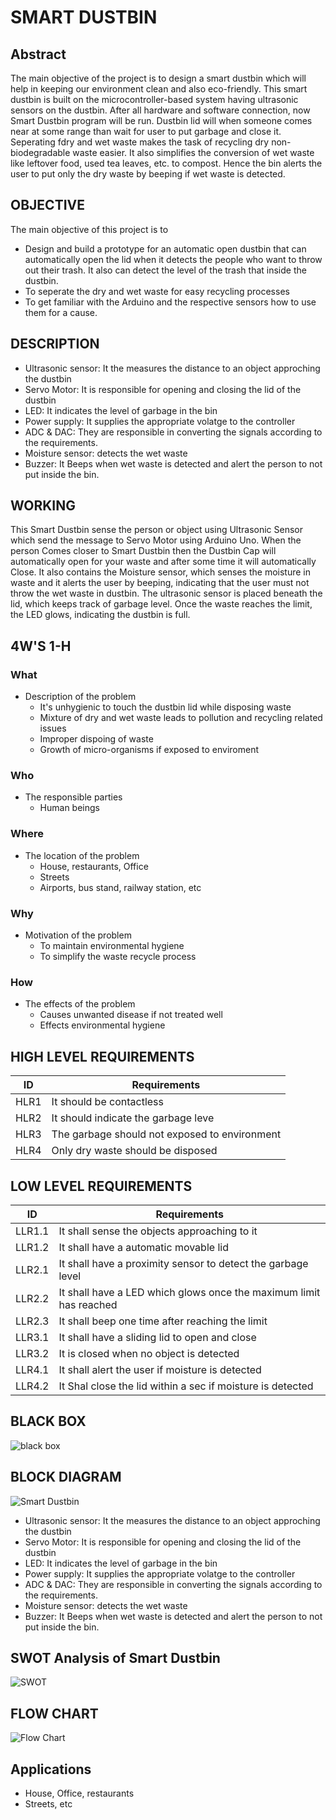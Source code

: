 # SMART DUSTBIN
## Abstract
The main objective of the project is to design a smart dustbin which will help in keeping our environment clean and also eco-friendly. This smart dustbin is built on the microcontroller-based system having ultrasonic sensors on the dustbin. After all hardware and software connection, now Smart Dustbin program will be run. Dustbin lid will when someone comes near at some range than wait for user to put garbage and close it. Seperating fdry and wet waste makes the task of recycling dry non-biodegradable waste easier. It also simplifies the conversion of wet waste like leftover food, used tea leaves, etc. to compost. Hence the bin alerts the user to put only the dry waste by beeping if wet waste is detected. 

##  OBJECTIVE
The main objective of this project is to
* Design and build a prototype for an automatic open dustbin that can automatically open the lid when it detects the people who want to throw out their trash. It also can detect the level of the trash that inside the dustbin.
* To seperate the dry and wet waste for easy recycling processes
* To get familiar with the Arduino and the respective sensors how to use them for a cause.

## DESCRIPTION
* Ultrasonic sensor: It the measures the distance to an object approching the dustbin
* Servo Motor: It is responsible for opening and closing the lid of the dustbin
* LED: It indicates the level of garbage in the bin
* Power supply: It supplies the appropriate volatge to the controller 
* ADC & DAC: They are responsible in converting the signals according to the requirements.
* Moisture sensor: detects the wet waste
* Buzzer: It Beeps when wet waste is detected and alert the person to not put inside the bin. 

## WORKING
This Smart Dustbin sense the person or object using Ultrasonic Sensor which send the message to Servo Motor using Arduino Uno. When the person Comes closer to Smart Dustbin then the Dustbin Cap will automatically open for your waste and after some time it will automatically Close. It also contains the Moisture sensor, which senses the moisture in waste and it alerts the user by beeping, indicating that the user must not throw the wet waste in dustbin. The ultrasonic sensor is placed beneath the lid, which keeps track of garbage level. Once the waste reaches the limit, the LED glows, indicating the dustbin is full.

## 4W'S 1-H
### What
* Description of the problem
    * It's unhygienic to touch the dustbin lid while disposing waste
    * Mixture of dry and wet waste leads to pollution and recycling related issues
    * Improper dispoing of waste
    * Growth of micro-organisms if exposed to enviroment

### Who
* The responsible parties
    * Human beings

### Where
* The location of the problem
    * House, restaurants, Office
    * Streets
    * Airports, bus stand, railway station, etc

### Why
* Motivation of the problem
    * To maintain environmental hygiene
    * To simplify the waste recycle process

### How
* The effects of the problem
    * Causes unwanted disease if not treated well
    * Effects environmental hygiene


## HIGH LEVEL REQUIREMENTS
|ID  | Requirements|
|----|-------------|
|HLR1| It should be contactless|
|HLR2| It should indicate the garbage leve|
|HLR3| The garbage should not exposed to environment|
|HLR4| Only dry waste should be disposed|

## LOW LEVEL REQUIREMENTS
|ID|Requirements|
|--|------------|
|LLR1.1|It shall sense the objects approaching to it|
|LLR1.2|It shall have a automatic movable lid|
|LLR2.1|It shall have a proximity sensor to detect the garbage level|
|LLR2.2|It shall have a LED which glows once the maximum limit has reached|
|LLR2.3|It shall beep one time after reaching the limit|
|LLR3.1|It shall have a sliding lid to open and close|
|LLR3.2|It is closed when no object is detected| 
|LLR4.1|It shall alert the user if moisture is detected|
|LLR4.2|It Shal close the lid within a sec if moisture is detected| 

## BLACK BOX
![black box](https://user-images.githubusercontent.com/66207959/155751660-a6866e84-0b95-4a86-9620-61af23251d8f.PNG)

## BLOCK DIAGRAM
![Smart Dustbin](https://user-images.githubusercontent.com/66207959/155756754-2cb0eb5b-370b-48fe-988b-02b93e91fb0b.png)

* Ultrasonic sensor: It the measures the distance to an object approching the dustbin
* Servo Motor: It is responsible for opening and closing the lid of the dustbin
* LED: It indicates the level of garbage in the bin
* Power supply: It supplies the appropriate volatge to the controller 
* ADC & DAC: They are responsible in converting the signals according to the requirements.
* Moisture sensor: detects the wet waste
* Buzzer: It Beeps when wet waste is detected and alert the person to not put inside the bin. 

## SWOT Analysis of Smart Dustbin
![SWOT](https://user-images.githubusercontent.com/66207959/155830903-f6923aa8-e2b4-4c05-ab9c-2143efa07a93.PNG)

## FLOW CHART
![Flow Chart](https://user-images.githubusercontent.com/66207959/155759696-8e7f3e6b-8701-40a2-9aff-9abe6b48f3d6.png)

## Applications
* House, Office, restaurants
* Streets, etc 

